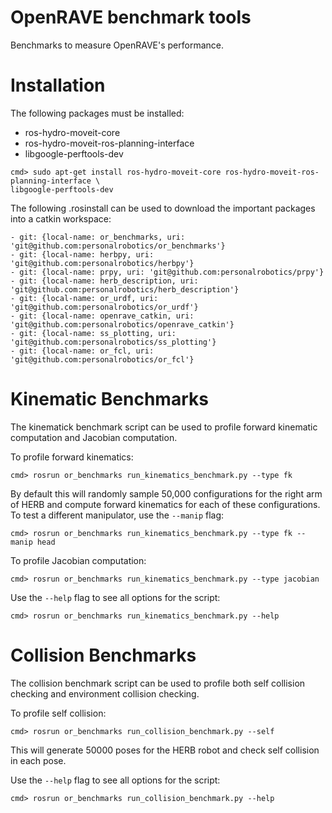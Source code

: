 # OpenRAVE benchmark tools
Benchmarks to measure OpenRAVE's performance.

# Installation
The following packages must be installed:
* ros-hydro-moveit-core
* ros-hydro-moveit-ros-planning-interface
* libgoogle-perftools-dev
```
cmd> sudo apt-get install ros-hydro-moveit-core ros-hydro-moveit-ros-planning-interface \
libgoogle-perftools-dev
```

The following .rosinstall can be used to download the important packages into a catkin workspace:

```
- git: {local-name: or_benchmarks, uri: 'git@github.com:personalrobotics/or_benchmarks'}
- git: {local-name: herbpy, uri: 'git@github.com:personalrobotics/herbpy'}
- git: {local-name: prpy, uri: 'git@github.com:personalrobotics/prpy'}
- git: {local-name: herb_description, uri: 'git@github.com:personalrobotics/herb_description'}
- git: {local-name: or_urdf, uri: 'git@github.com:personalrobotics/or_urdf'}
- git: {local-name: openrave_catkin, uri: 'git@github.com:personalrobotics/openrave_catkin'}
- git: {local-name: ss_plotting, uri: 'git@github.com:personalrobotics/ss_plotting'}
- git: {local-name: or_fcl, uri: 'git@github.com:personalrobotics/or_fcl'}
```

# Kinematic Benchmarks
The kinematick benchmark script can be used to profile forward kinematic computation and Jacobian computation.  

To profile forward kinematics:
```
cmd> rosrun or_benchmarks run_kinematics_benchmark.py --type fk
```
By default this will randomly sample 50,000 configurations for the right arm of HERB and compute forward kinematics for each of these configurations.  To test a different manipulator, use the ```--manip``` flag:
```
cmd> rosrun or_benchmarks run_kinematics_benchmark.py --type fk --manip head
```

To profile Jacobian computation:
```
cmd> rosrun or_benchmarks run_kinematics_benchmark.py --type jacobian
```

Use the ```--help``` flag to see all options for the script:
```
cmd> rosrun or_benchmarks run_kinematics_benchmark.py --help
```

# Collision Benchmarks
The collision benchmark script can be used to profile both self collision checking and environment collision checking.

To profile self collision:
```
cmd> rosrun or_benchmarks run_collision_benchmark.py --self
```
This will generate 50000 poses for the HERB robot and check self collision in each pose.

Use the ```--help``` flag to see all options for the script:
```
cmd> rosrun or_benchmarks run_collision_benchmark.py --help
```
